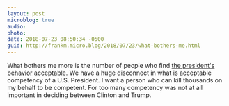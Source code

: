 ```yaml
---
layout: post
microblog: true
audio: 
photo: 
date: 2018-07-23 08:50:34 -0500
guid: http://frankm.micro.blog/2018/07/23/what-bothers-me.html
---
```

What bothers me more is the number of people who find [the president's behavior](https://twitter.com/jeffjarvis/status/1021334339399843840) acceptable. We have a huge disconnect in what is acceptable competency of a U.S. President. I want a person who can kill thousands on my behalf to be competent. For too many competency was not at all important in deciding between Clinton and Trump.
